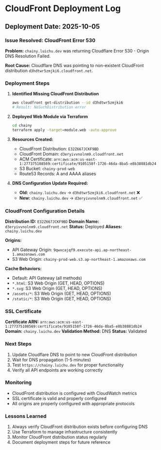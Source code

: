 # CloudFront Deployment Log

## Deployment Date: 2025-10-05

### Issue Resolved: CloudFront Error 530

**Problem:** `chainy.luichu.dev` was returning Cloudflare Error 530 - Origin DNS Resolution Failed.

**Root Cause:** Cloudflare DNS was pointing to non-existent CloudFront distribution `d3hdtwr5zmjki6.cloudfront.net`.

### Deployment Steps

1. **Identified Missing CloudFront Distribution**
   ```bash
   aws cloudfront get-distribution --id d3hdtwr5zmjki6
   # Result: NoSuchDistribution error
   ```

2. **Deployed Web Module via Terraform**
   ```bash
   cd chainy
   terraform apply -target=module.web -auto-approve
   ```

3. **Resources Created:**
   - CloudFront Distribution: `E32Z667JCKF9BD`
   - CloudFront Domain: `d3eryivvnolnm9.cloudfront.net`
   - ACM Certificate: `arn:aws:acm:us-east-1:277375108569:certificate/9105158f-1726-46da-8ba5-e8b38881db24`
   - S3 Bucket: `chainy-prod-web`
   - Route53 Records: A and AAAA aliases

4. **DNS Configuration Update Required:**
   - **Old:** `chainy.luichu.dev` → `d3hdtwr5zmjki6.cloudfront.net` ❌
   - **New:** `chainy.luichu.dev` → `d3eryivvnolnm9.cloudfront.net` ✅

### CloudFront Configuration Details

**Distribution ID:** `E32Z667JCKF9BD`
**Domain Name:** `d3eryivvnolnm9.cloudfront.net`
**Status:** Deployed
**Aliases:** `chainy.luichu.dev`

**Origins:**
- API Gateway Origin: `9qwxcajqf9.execute-api.ap-northeast-1.amazonaws.com`
- S3 Web Origin: `chainy-prod-web.s3.ap-northeast-1.amazonaws.com`

**Cache Behaviors:**
- Default: API Gateway (all methods)
- `*.html`: S3 Web Origin (GET, HEAD, OPTIONS)
- `*.svg`: S3 Web Origin (GET, HEAD, OPTIONS)
- `/assets/*`: S3 Web Origin (GET, HEAD, OPTIONS)
- `/static/*`: S3 Web Origin (GET, HEAD, OPTIONS)

### SSL Certificate

**Certificate ARN:** `arn:aws:acm:us-east-1:277375108569:certificate/9105158f-1726-46da-8ba5-e8b38881db24`
**Domain:** `chainy.luichu.dev`
**Validation Method:** DNS
**Status:** Validated

### Next Steps

1. Update Cloudflare DNS to point to new CloudFront distribution
2. Wait for DNS propagation (1-5 minutes)
3. Test `https://chainy.luichu.dev` for proper functionality
4. Verify all API endpoints are working correctly

### Monitoring

- CloudFront distribution is configured with CloudWatch metrics
- SSL certificate is valid and properly configured
- All origins are properly configured with appropriate protocols

### Lessons Learned

1. Always verify CloudFront distribution exists before configuring DNS
2. Use Terraform to manage infrastructure consistently
3. Monitor CloudFront distribution status regularly
4. Document deployment steps for future reference
